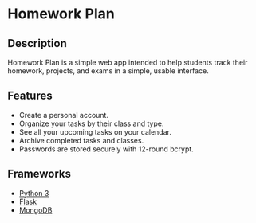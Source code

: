 # Homework Plan

## Description
Homework Plan is a simple web app intended to help students track their homework, projects, and exams in a simple, usable interface.

## Features
* Create a personal account.
* Organize your tasks by their class and type.
* See all your upcoming tasks on your calendar.
* Archive completed tasks and classes.
* Passwords are stored securely with 12-round bcrypt.

## Frameworks
* [Python 3](https://www.python.org/)
* [Flask](http://flask.pocoo.org/docs/0.11/)
* [MongoDB](https://api.mongodb.com/python/current/)
